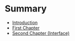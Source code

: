 # Summary

* [Introduction](README.md)
* [First Chapter](chapter1.md)
* [Second Chapter \(Interface\)](second-chapter-interface.md)

